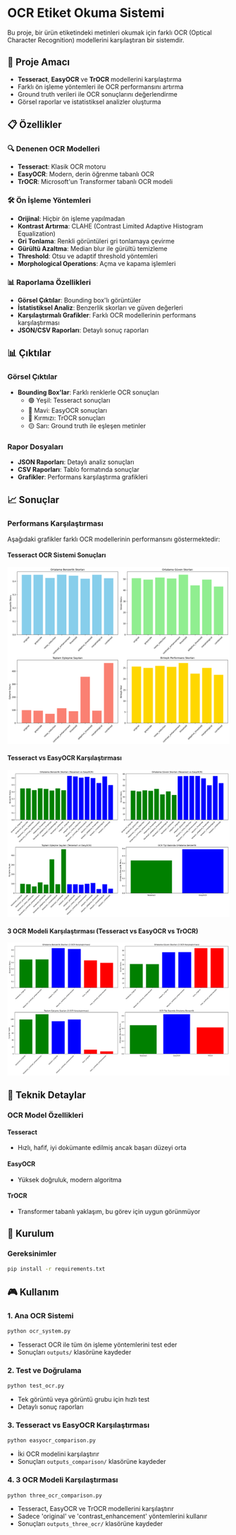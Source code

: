 # OCR Etiket Okuma Sistemi

Bu proje, bir ürün etiketindeki metinleri okumak için farklı OCR (Optical Character Recognition) modellerini karşılaştıran bir sistemdir.

## 🎯 Proje Amacı

- **Tesseract**, **EasyOCR** ve **TrOCR** modellerini karşılaştırma
- Farklı ön işleme yöntemleri ile OCR performansını artırma
- Ground truth verileri ile OCR sonuçlarını değerlendirme
- Görsel raporlar ve istatistiksel analizler oluşturma

## 📋 Özellikler

### 🔍 Denenen OCR Modelleri
- **Tesseract**: Klasik OCR motoru
- **EasyOCR**: Modern, derin öğrenme tabanlı OCR
- **TrOCR**: Microsoft'un Transformer tabanlı OCR modeli

### 🛠️ Ön İşleme Yöntemleri
- **Orijinal**: Hiçbir ön işleme yapılmadan
- **Kontrast Artırma**: CLAHE (Contrast Limited Adaptive Histogram Equalization)
- **Gri Tonlama**: Renkli görüntüleri gri tonlamaya çevirme
- **Gürültü Azaltma**: Median blur ile gürültü temizleme
- **Threshold**: Otsu ve adaptif threshold yöntemleri
- **Morphological Operations**: Açma ve kapama işlemleri

### 📊 Raporlama Özellikleri
- **Görsel Çıktılar**: Bounding box'lı görüntüler
- **İstatistiksel Analiz**: Benzerlik skorları ve güven değerleri
- **Karşılaştırmalı Grafikler**: Farklı OCR modellerinin performans karşılaştırması
- **JSON/CSV Raporları**: Detaylı sonuç raporları

## 📊 Çıktılar

### Görsel Çıktılar
- **Bounding Box'lar**: Farklı renklerle OCR sonuçları
  - 🟢 Yeşil: Tesseract sonuçları
  - 🔵 Mavi: EasyOCR sonuçları  
  - 🔴 Kırmızı: TrOCR sonuçları
  - 🟡 Sarı: Ground truth ile eşleşen metinler

### Rapor Dosyaları
- **JSON Raporları**: Detaylı analiz sonuçları
- **CSV Raporları**: Tablo formatında sonuçlar
- **Grafikler**: Performans karşılaştırma grafikleri

## 📈 Sonuçlar

### Performans Karşılaştırması

Aşağıdaki grafikler farklı OCR modellerinin performansını göstermektedir:

#### Tesseract OCR Sistemi Sonuçları
![Tesseract Performans Analizi](performance_analysis.png)

#### Tesseract vs EasyOCR Karşılaştırması
![OCR Karşılaştırma Analizi](ocr_comparison_analysis.png)

#### 3 OCR Modeli Karşılaştırması (Tesseract vs EasyOCR vs TrOCR)
![3 OCR Karşılaştırma Analizi](three_ocr_comparison_analysis.png)

## 🔧 Teknik Detaylar

### OCR Model Özellikleri

#### Tesseract
- Hızlı, hafif, iyi dokümante edilmiş ancak başarı düzeyi orta

#### EasyOCR
- Yüksek doğruluk, modern algoritma

#### TrOCR
- Transformer tabanlı yaklaşım, bu görev için uygun görünmüyor

## 🚀 Kurulum

### Gereksinimler
```bash
pip install -r requirements.txt
```

## 🎮 Kullanım

### 1. Ana OCR Sistemi
```bash
python ocr_system.py
```
- Tesseract OCR ile tüm ön işleme yöntemlerini test eder
- Sonuçları `outputs/` klasörüne kaydeder

### 2. Test ve Doğrulama
```bash
python test_ocr.py
```
- Tek görüntü veya görüntü grubu için hızlı test
- Detaylı sonuç raporları

### 3. Tesseract vs EasyOCR Karşılaştırması
```bash
python easyocr_comparison.py
```
- İki OCR modelini karşılaştırır
- Sonuçları `outputs_comparison/` klasörüne kaydeder

### 4. 3 OCR Modeli Karşılaştırması
```bash
python three_ocr_comparison.py
```
- Tesseract, EasyOCR ve TrOCR modellerini karşılaştırır
- Sadece 'original' ve 'contrast_enhancement' yöntemlerini kullanır
- Sonuçları `outputs_three_ocr/` klasörüne kaydeder
